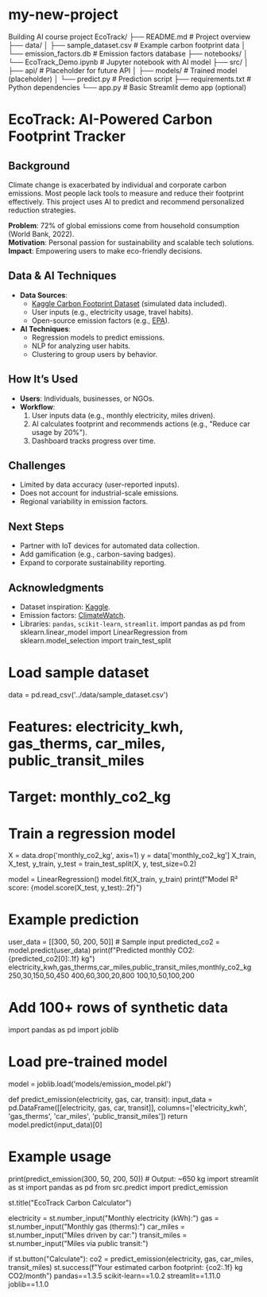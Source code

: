 # my-new-project
Building AI course project
EcoTrack/
├── README.md               # Project overview
├── data/
│   ├── sample_dataset.csv  # Example carbon footprint data
│   └── emission_factors.db # Emission factors database
├── notebooks/
│   └── EcoTrack_Demo.ipynb # Jupyter notebook with AI model
├── src/
│   ├── api/                # Placeholder for future API
│   ├── models/             # Trained model (placeholder)
│   └── predict.py          # Prediction script
├── requirements.txt       # Python dependencies
└── app.py                  # Basic Streamlit demo app (optional)

# EcoTrack: AI-Powered Carbon Footprint Tracker

## Background
Climate change is exacerbated by individual and corporate carbon emissions. Most people lack tools to measure and reduce their footprint effectively. This project uses AI to predict and recommend personalized reduction strategies.

**Problem**: 72% of global emissions come from household consumption (World Bank, 2022).  
**Motivation**: Personal passion for sustainability and scalable tech solutions.  
**Impact**: Empowering users to make eco-friendly decisions.

## Data & AI Techniques
- **Data Sources**:  
  - [Kaggle Carbon Footprint Dataset](https://www.kaggle.com/datasets/...) (simulated data included).  
  - User inputs (e.g., electricity usage, travel habits).  
  - Open-source emission factors (e.g., [EPA](https://www.epa.gov/)).  
- **AI Techniques**:  
  - Regression models to predict emissions.  
  - NLP for analyzing user habits.  
  - Clustering to group users by behavior.

## How It’s Used
- **Users**: Individuals, businesses, or NGOs.  
- **Workflow**:  
  1. User inputs data (e.g., monthly electricity, miles driven).  
  2. AI calculates footprint and recommends actions (e.g., "Reduce car usage by 20%").  
  3. Dashboard tracks progress over time.

## Challenges
- Limited by data accuracy (user-reported inputs).  
- Does not account for industrial-scale emissions.  
- Regional variability in emission factors.

## Next Steps
- Partner with IoT devices for automated data collection.  
- Add gamification (e.g., carbon-saving badges).  
- Expand to corporate sustainability reporting.

## Acknowledgments
- Dataset inspiration: [Kaggle](https://www.kaggle.com/).  
- Emission factors: [ClimateWatch](https://www.climatewatchdata.org/).  
- Libraries: `pandas`, `scikit-learn`, `streamlit`.
import pandas as pd
from sklearn.linear_model import LinearRegression
from sklearn.model_selection import train_test_split

# Load sample dataset
data = pd.read_csv('../data/sample_dataset.csv')
# Features: electricity_kwh, gas_therms, car_miles, public_transit_miles
# Target: monthly_co2_kg

# Train a regression model
X = data.drop('monthly_co2_kg', axis=1)
y = data['monthly_co2_kg']
X_train, X_test, y_train, y_test = train_test_split(X, y, test_size=0.2)

model = LinearRegression()
model.fit(X_train, y_train)
print(f"Model R² score: {model.score(X_test, y_test):.2f}")

# Example prediction
user_data = [[300, 50, 200, 50]]  # Sample input
predicted_co2 = model.predict(user_data)
print(f"Predicted monthly CO2: {predicted_co2[0]:.1f} kg")
electricity_kwh,gas_therms,car_miles,public_transit_miles,monthly_co2_kg
250,30,150,50,450
400,60,300,20,800
100,10,50,100,200
# Add 100+ rows of synthetic data
import pandas as pd
import joblib

# Load pre-trained model
model = joblib.load('models/emission_model.pkl')

def predict_emission(electricity, gas, car, transit):
    input_data = pd.DataFrame([[electricity, gas, car, transit]], 
                             columns=['electricity_kwh', 'gas_therms', 'car_miles', 'public_transit_miles'])
    return model.predict(input_data)[0]

# Example usage
print(predict_emission(300, 50, 200, 50))  # Output: ~650 kg
import streamlit as st
import pandas as pd
from src.predict import predict_emission

st.title("EcoTrack Carbon Calculator")

electricity = st.number_input("Monthly electricity (kWh):")
gas = st.number_input("Monthly gas (therms):")
car_miles = st.number_input("Miles driven by car:")
transit_miles = st.number_input("Miles via public transit:")

if st.button("Calculate"):
    co2 = predict_emission(electricity, gas, car_miles, transit_miles)
    st.success(f"Your estimated carbon footprint: {co2:.1f} kg CO2/month")
    pandas==1.3.5
scikit-learn==1.0.2
streamlit==1.11.0
joblib==1.1.0
